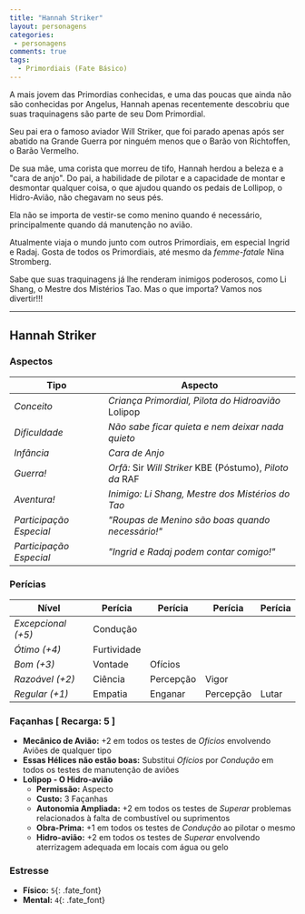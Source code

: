 ```yaml
---
title: "Hannah Striker"
layout: personagens
categories:
 - personagens
comments: true
tags:
  - Primordiais (Fate Básico)
---
```




A mais jovem das Primordias conhecidas, e uma das poucas que ainda não são conhecidas por Angelus, Hannah apenas recentemente descobriu que suas traquinagens são parte de seu Dom Primordial. 

Seu pai era o famoso aviador Will Striker, que foi parado apenas após ser abatido na Grande Guerra por ninguém menos que o Barão von Richtoffen, o Barão Vermelho. 

De sua mãe, uma corista que morreu de tifo, Hannah herdou a beleza e a "cara de anjo". Do pai, a habilidade de pilotar e a capacidade de montar e desmontar qualquer coisa, o que ajudou quando os pedais de Lollipop, o Hidro-Avião, não chegavam no seus pés. 

Ela não se importa de vestir-se como menino quando é necessário, principalmente quando dá manutenção no avião. 

Atualmente viaja o mundo junto com outros Primordiais, em especial Ingrid e Radaj. Gosta de todos os Primordiais, até mesmo da _femme-fatale_ Nina Stromberg. 

Sabe que suas traquinagens já lhe renderam inimigos poderosos, como Li Shang, o Mestre dos Mistérios Tao. Mas o que importa? Vamos nos divertir!!!

---

## Hannah Striker


### Aspectos

| **Tipo** | **Aspecto** |
|-|-|
| _Conceito_ | _Criança Primordial, Pilota do Hidroavião_ Lolipop |
| _Dificuldade_ | _Não sabe ficar quieta e nem deixar nada quieto_ |
| _Infância_ |  _Cara de Anjo_ |
| _Guerra!_ | _Orfã:_ Sir _Will Striker_ KBE (Póstumo), _Piloto da_ RAF |
| _Aventura!_ | _Inimigo: Li Shang, Mestre dos Mistérios do Tao_ |
| _Participação Especial_ | _"Roupas de Menino são boas quando necessário!"_ |
| _Participação Especial_ | _"Ingrid e Radaj podem contar comigo!"_ |

### Perícias


| **Nível** | **Perícia** | **Perícia** | **Perícia** | **Perícia** |
|-|-|-|-|-|
| _Excepcional (+5)_ | Condução | | | |
| _Ótimo (+4)_ | Furtividade | | | |
| _Bom (+3)_ | Vontade | Ofícios | | |
| _Razoável (+2)_ | Ciência | Percepção | Vigor | |
| _Regular (+1)_ | Empatia | Enganar | Percepção | Lutar |

### Façanhas [ Recarga: 5 ]

+ **Mecânico de Avião:** +2 em todos os testes de _Ofícios_ envolvendo Aviões de qualquer tipo
+ **Essas Hélices não estão boas:** Substitui _Ofícios_ por _Condução_ em todos os testes de manutenção de aviões
+ **Lolipop - O Hidro-avião**
   + **Permissão:** Aspecto
   + **Custo:** 3 Façanhas
   + **Autonomia Ampliada:** +2 em todos os testes de _Superar_ problemas relacionados à falta de combustível ou suprimentos
   + **Obra-Prima:** +1 em todos os testes de _Condução_ ao pilotar o mesmo
   + **Hidro-avião:** +2 em todos os testes de _Superar_ envolvendo aterrizagem adequada em locais com água ou gelo
   
### Estresse

+ **Físico:** `5`{: .fate_font}
+ **Mental:** `4`{: .fate_font}
